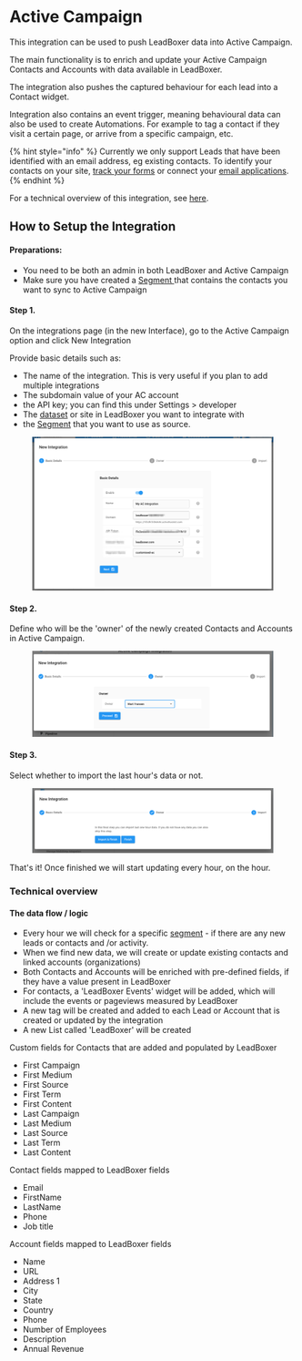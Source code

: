 # Active Campaign

This integration can be used to push LeadBoxer data into Active Campaign.

The main functionality is to enrich and update your Active Campaign Contacts and Accounts with data available in LeadBoxer.

The integration also pushes the captured behaviour for each lead into a Contact widget.

Integration also contains an event trigger, meaning behavioural data can also be used to create Automations. For example to tag a contact if they visit a certain page, or  arrive from a specific campaign, etc.



{% hint style="info" %}
Currently we only support Leads that have been identified with an email address, eg existing contacts. To identify your contacts on your site, [track your forms](../website/manual-form-tracking.md) or connect your [email applications](../email/).
{% endhint %}



For a technical overview of this integration, see [here](active-campaign.md#technical-overview).

## How to Setup the Integration

#### Preparations:&#x20;

* You need to be both an admin in both LeadBoxer and Active Campaign
* Make sure you have created a [Segment ](../../fundamentals/elements/segments.md)that contains the contacts you want to sync to Active Campaign

#### Step 1.

On the integrations page (in the new Interface), go to the Active Campaign option and click New Integration

Provide basic details such as:

* The name of the integration. This is very useful if you plan to add multiple integrations
* The subdomain value of your AC account
* the API key; you can find this under Settings > developer
* The [dataset](../../fundamentals/elements/datasets.md) or site in LeadBoxer you want to integrate with &#x20;
* the [Segment](../../fundamentals/elements/segments.md) that you want to use as source.

<figure><img src="../../.gitbook/assets/Notification_Center (1).png" alt=""><figcaption></figcaption></figure>

#### Step 2.

Define who will be the 'owner' of the newly created Contacts and Accounts in Active Campaign.

<figure><img src="../../.gitbook/assets/LeadBoxer_App (1) (4) (1).png" alt=""><figcaption></figcaption></figure>

#### Step 3.

Select whether to import the last hour's data or not.

<figure><img src="../../.gitbook/assets/LeadBoxer_App (2) (2) (1).png" alt=""><figcaption></figcaption></figure>

That's it! Once finished we will start updating every hour, on the hour.

### Technical overview

#### The data flow / logic

* Every hour we will check for a specific [segment](../../fundamentals/elements/segments.md) - if there are any new leads or contacts and /or activity.
* When we find new data, we will create or update existing contacts and linked accounts (organizations)
* Both Contacts and Accounts will be enriched with pre-defined fields, if they have a value present in LeadBoxer
* For contacts, a 'LeadBoxer Events' widget will be added, which will include the events or pageviews measured by LeadBoxer
* A new tag will be created and added to each Lead or Account that is created or updated by the integration
* A new List called 'LeadBoxer' will be created&#x20;



Custom fields for Contacts that are added and populated by LeadBoxer

* First Campaign&#x20;
* First Medium&#x20;
* First Source&#x20;
* First Term&#x20;
* First Content&#x20;
* Last Campaign&#x20;
* Last Medium&#x20;
* Last Source&#x20;
* Last Term&#x20;
* Last Content&#x20;

Contact fields mapped to LeadBoxer fields

* Email
* FirstName
* LastName
* Phone
* Job title

Account fields mapped to LeadBoxer fields

* Name
* URL
* Address 1
* City
* State
* Country
* Phone
* Number of Employees
* Description
* Annual Revenue



